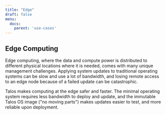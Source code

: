 ```yaml
---
title: "Edge"
draft: false
menu:
  docs:
    parent: 'use-cases'
---
```


## Edge Computing

Edge computing, where the data and compute power is distributed to different
physical locations where it is needed, comes with many unique management
challenges. Applying system updates to traditional operating systems can be
slow and use a lot of bandwidth, and losing remote access to an edge node
because of a failed update can be catastrophic.

Talos makes computing at the edge safer and faster. The minimal operating
system requires less bandwidth to deploy and update, and the immutable Talos OS
image ("no moving parts") makes updates easier to test, and more reliable upon
deployment.
